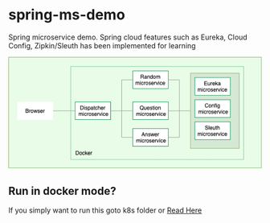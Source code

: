 # spring-ms-demo
Spring microservice demo. Spring cloud features such as Eureka, Cloud Config, Zipkin/Sleuth has been implemented for learning

![Alt text](/spring-ms-demo.png?raw=true "System Diagram")

## Run in docker mode?

If you simply want to run this goto k8s folder or [Read Here](https://github.com/ssalihu/spring-ms-demo/blob/main/k8s/README.md)
